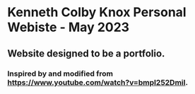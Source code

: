 # Kenneth Colby Knox Personal Webiste - May 2023
## Website designed to be a portfolio.
### Inspired by and modified from https://www.youtube.com/watch?v=bmpI252DmiI.
